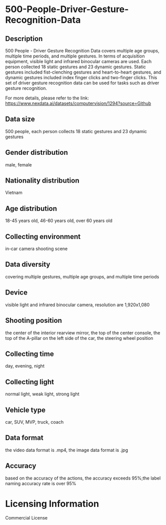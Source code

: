 # 500-People-Driver-Gesture-Recognition-Data

## Description
500 People - Driver Gesture Recognition Data covers multiple age groups, multiple time periods, and multiple gestures. In terms of acquisition equipment, visible light and infrared binocular cameras are used. Each person collected 18 static gestures and 23 dynamic gestures. Static gestures included fist-clenching gestures and heart-to-heart gestures, and dynamic gestures included index finger clicks and two-finger clicks. This set of driver gesture recognition data can be used for tasks such as driver gesture recognition.

For more details, please refer to the link: https://www.nexdata.ai/datasets/computervision/1294?source=Github


## Data size
500 people, each person collects 18 static gestures and 23 dynamic gestures
## Gender distribution
male, female
## Nationality distribution
Vietnam
## Age distribution
18-45 years old, 46-60 years old, over 60 years old
## Collecting environment
in-car camera shooting scene
## Data diversity
covering multiple gestures, multiple age groups, and multiple time periods
## Device
visible light and infrared binocular camera, resolution are 1,920x1,080
## Shooting position
the center of the interior rearview mirror, the top of the center console, the top of the A-pillar on the left side of the car, the steering wheel position
## Collecting time
day, evening, night
## Collecting light
normal light, weak light, strong light
## Vehicle type
car, SUV, MVP, truck, coach
## Data format
the video data format is .mp4, the image data format is .jpg
## Accuracy
based on the accuracy of the actions, the accuracy exceeds 95%;the label naming accuracy rate is over 95%
# Licensing Information
Commercial License
